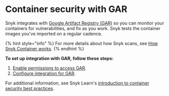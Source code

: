 # Container security with GAR

Snyk integrates with [Google Artifact Registry (GAR)](https://cloud.google.com/artifact-registry) so you can monitor your containers for vulnerabilities, and fix as you work. Snyk tests the container images you've imported on a regular cadence.

{% hint style="info" %}
For more details about how Snyk scans, see [How Snyk Container works](../../../how-snyk-container-works.md).
{% endhint %}

**To set up integration with GAR, follow these steps:**

1. [Enable permissions to access GAR](enable-permissions-to-access-gar.md).
2. [Configure integration for GAR](configure-integration-for-gar.md).

For additional information, see Snyk Learn's [introduction to container security best practices](https://snyk.io/learn/container-security/).

